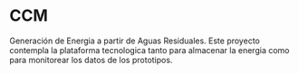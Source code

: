 # CCM
Generación de Energia a partir de Aguas Residuales. Este proyecto contempla la plataforma tecnologica tanto para almacenar la energia como para monitorear los datos de los prototipos.

